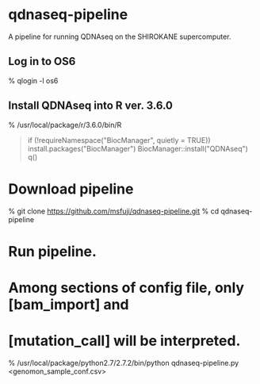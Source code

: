 # qdnaseq-pipeline
A pipeline for running QDNAseq on the SHIROKANE supercomputer.

## Log in to OS6
% qlogin -l os6

## Install QDNAseq into R ver. 3.6.0
% /usr/local/package/r/3.6.0/bin/R
> if (!requireNamespace("BiocManager", quietly = TRUE))
    install.packages("BiocManager")
> BiocManager::install("QDNAseq")
> q()

# Download pipeline
% git clone https://github.com/msfuji/qdnaseq-pipeline.git
% cd qdnaseq-pipeline

# Run pipeline.
# Among sections of config file, only [bam_import] and
# [mutation_call] will be interpreted. 
% /usr/local/package/python2.7/2.7.2/bin/python qdnaseq-pipeline.py <genomon_sample_conf.csv>
